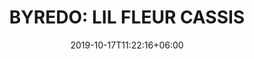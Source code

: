 ---
title: "BYREDO: LIL FLEUR CASSIS"
category: "BYREDO"
gender: "Unisex"
date: 2019-10-17T11:22:16+06:00
draft: false

# meta description
description : "100 ml" 


# product Price
price: "200"

# Product Short Description
shortDescription: "Lil Fleur is inspired by a heady, surging world of youthful emotions, both happy and sad, and with a great debt to music, the scent is ultimately an interpretation of promise and potential, audaciousness and sincerity - youth & happiness. **INGREDIENTS**: At its heart is a Damascena Rose, sparkling, crisp and enveloping in its sweetness. Top notes of Cassis and Tangerine, add to the crisp sparkle. While Saffron soothes in its warm tones. Blonde Woods, Amber and Vanilla, add notes of sophistication at the base of the fragrance. **100ml-EDP-UNISEX**"

#product ID
productID: "20"

# type must be "products"
type: "products"

# product Images
# first image will be shown in the product page
images:
  - image: "images/products/byredo/Cassis.jpg"
 
---